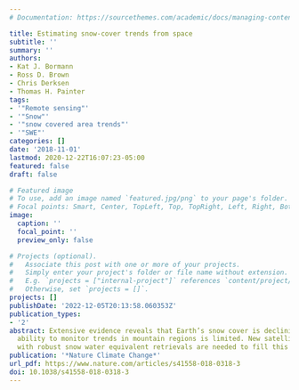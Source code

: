 ```yaml
---
# Documentation: https://sourcethemes.com/academic/docs/managing-content/

title: Estimating snow-cover trends from space
subtitle: ''
summary: ''
authors:
- Kat J. Bormann
- Ross D. Brown
- Chris Derksen
- Thomas H. Painter
tags:
- '"Remote sensing"'
- '"Snow"'
- '"snow covered area trends"'
- '"SWE"'
categories: []
date: '2018-11-01'
lastmod: 2020-12-22T16:07:23-05:00
featured: false
draft: false

# Featured image
# To use, add an image named `featured.jpg/png` to your page's folder.
# Focal points: Smart, Center, TopLeft, Top, TopRight, Left, Right, BottomLeft, Bottom, BottomRight.
image:
  caption: ''
  focal_point: ''
  preview_only: false

# Projects (optional).
#   Associate this post with one or more of your projects.
#   Simply enter your project's folder or file name without extension.
#   E.g. `projects = ["internal-project"]` references `content/project/deep-learning/index.md`.
#   Otherwise, set `projects = []`.
projects: []
publishDate: '2022-12-05T20:13:58.060353Z'
publication_types:
- '2'
abstract: Extensive evidence reveals that Earth’s snow cover is declining, but our
  ability to monitor trends in mountain regions is limited. New satellite missions
  with robust snow water equivalent retrievals are needed to fill this gap.
publication: '*Nature Climate Change*'
url_pdf: https://www.nature.com/articles/s41558-018-0318-3
doi: 10.1038/s41558-018-0318-3
---
```

